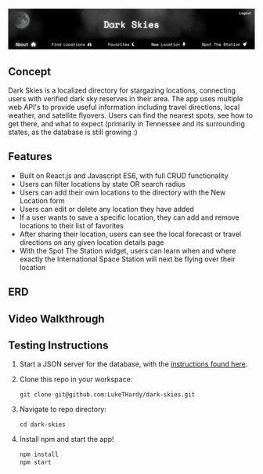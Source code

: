 ![Dark Skies website header](/banner.png)
## Concept

Dark Skies is a localized directory for stargazing locations, connecting users with verified dark sky reserves in their area.  The app uses multiple web API's to provide useful information including travel directions, local weather, and satellite flyovers.  Users can find the nearest spots, see how to get there, and what to expect (primarily in Tennessee and its surrounding states, as the database is still growing :)

## Features

- Built on React.js and Javascript ES6, with full CRUD functionality
- Users can filter locations by state OR search radius
- Users can add their own locations to the directory with the New Location form
- Users can edit or delete any location they have added
- If a user wants to save a specific location, they can add and remove locations to their list of favorites
- After sharing their location, users can see the local forecast or travel directions on any given location details page
- With the Spot The Station widget, users can learn when and where exactly the International Space Station will next be flying over their location

## ERD

## Video Walkthrough

## Testing Instructions
1. Start a JSON server for the database, with the [instructions found here](https://github.com/LukeTHardy/dark-skies-api).
2. Clone this repo in your workspace:

   ```
   git clone git@github.com:LukeTHardy/dark-skies.git
   ```
3. Navigate to repo directory:
   
   ```
   cd dark-skies
   ```
4. Install npm and start the app!

   ```
   npm install
   npm start
   ```
